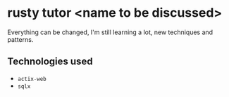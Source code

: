# rusty tutor \<name to be discussed>

Everything can be changed, I'm still learning a lot, new techniques and patterns.

## Technologies used
- `actix-web`
- `sqlx`
